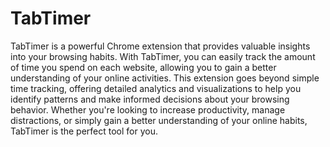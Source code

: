 # TabTimer

TabTimer is a powerful Chrome extension that provides valuable insights into your browsing habits. With TabTimer, you can easily track the amount of time you spend on each website, allowing you to gain a better understanding of your online activities. This extension goes beyond simple time tracking, offering detailed analytics and visualizations to help you identify patterns and make informed decisions about your browsing behavior. Whether you're looking to increase productivity, manage distractions, or simply gain a better understanding of your online habits, TabTimer is the perfect tool for you.
